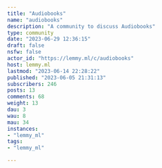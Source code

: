 ```yaml
---
title: "Audiobooks" 
name: "audiobooks"
description: "A community to discuss Audiobooks"
type: community
date: "2023-06-29 12:36:15"
draft: false
nsfw: false
actor_id: "https://lemmy.ml/c/audiobooks"
host: lemmy.ml
lastmod: "2023-06-14 22:28:22"
published: "2023-06-05 21:31:13"
subscribers: 246
posts: 13
comments: 68
weight: 13
dau: 3
wau: 8
mau: 34
instances:
- "lemmy_ml"
tags: 
- "lemmy_ml"

---
```


